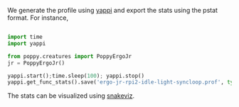 We generate the profile using [yappi](https://bitbucket.org/sumerc/yappi/) and export the stats using the pstat format. For instance,

```python

import time
import yappi

from poppy.creatures import PoppyErgoJr
jr = PoppyErgoJr()

yappi.start();time.sleep(100); yappi.stop()
yappi.get_func_stats().save('ergo-jr-rpi2-idle-light-syncloop.prof', type='pstat')

```

The stats can be visualized using [snakeviz](http://jiffyclub.github.io/snakeviz/?utm_content=buffer81a13&utm_medium=social&utm_source=twitter.com&utm_campaign=buffer).
